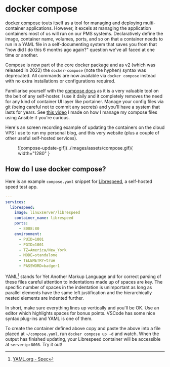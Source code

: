 # docker compose

[docker compose](https://docs.docker.com/compose/) touts itself as a tool for managing and deploying multi-container applications. However, it excels at managing the application containers most of us will run on our PMS systems. Declaratively define the image, container name, volumes, ports, and so on that a container needs to run in a YAML file in a self-documenting system that saves you from that "how did I do this 6 months ago again?" question we've all faced at one time or another.

Compose is now part of the core docker package and as v2 (which was released in 2022) the `docker-compose` (note the hyphen) syntax was deprecated. All commands are now available via `docker compose` instead with no extra installations or configurations required.

Familiarise yourself with the [compose docs](https://docs.docker.com/compose/) as it is a very valuable tool on the belt of any self-hoster. I use it daily and it completely removes the need for any kind of container UI layer like portainer. Manage your config files via git (being careful not to commit any secrets) and you'll have a system that lasts for years. See [this video](https://www.youtube.com/watch?v=CUh8FDLbj8M) I made on how I manage my compose files using Ansible if you're curious.

Here's an screen recording example of updating the containers on the cloud VPS I use to run my personal blog, and this very website (plus a couple of other useful self-hosted services).

<figure markdown="span">
  ![compose-update-gif](../images/assets/compose.gif){ width="1280" }
</figure>

## How do I use docker compose?

Here is an example `compose.yaml` snippet for [Librespeed](https://github.com/librespeed/speedtest), a self-hosted speed test app.

```yaml
---
services:
  librespeed:
    image: linuxserver/librespeed
    container_name: librespeed
    ports:
      - 8008:80
    environment:
      - PUID=1001
      - PGID=1001
      - TZ=America/New_York
      - MODE=standalone
      - TELEMETRY=true
      - PASSWORD=badger1
```

YAML[^2] stands for Yet Another Markup Language and for correct parsing of these files careful attention to indentations made up of spaces are key. The specific number of spaces in the indentation is unimportant as long as parallel elements have the same left justification and the hierarchically nested elements are indented further.

In short, make sure everything lines up vertically and you'll be OK. Use an editor which highlights spaces for bonus points. VSCode has some nice syntax plug-ins and YAML is one of them.

To create the container defined above copy and paste the above into a file placed at `~/compose.yaml`, run `docker compose up -d` and watch. When the output has finished updating, your Librespeed container will be accessible at `serverip:8008`. Try it out!

[^1]: [Docker - docker-compose](https://docs.docker.com/compose/)
[^2]: [YAML.org - Spec](https://yaml.org/spec/)
